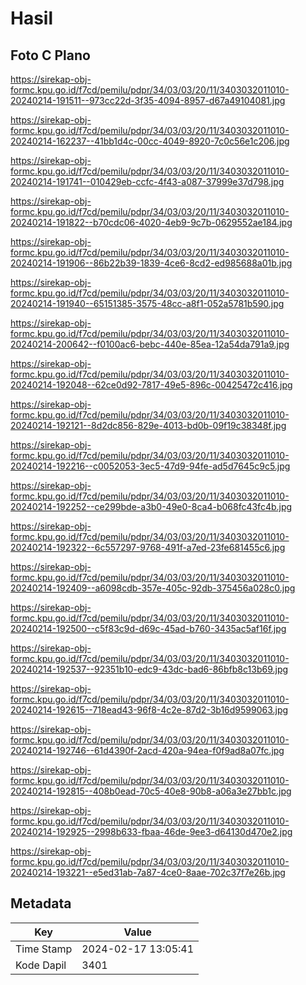 # Hasil

## Foto C Plano

https://sirekap-obj-formc.kpu.go.id/f7cd/pemilu/pdpr/34/03/03/20/11/3403032011010-20240214-191511--973cc22d-3f35-4094-8957-d67a49104081.jpg

https://sirekap-obj-formc.kpu.go.id/f7cd/pemilu/pdpr/34/03/03/20/11/3403032011010-20240214-162237--41bb1d4c-00cc-4049-8920-7c0c56e1c206.jpg

https://sirekap-obj-formc.kpu.go.id/f7cd/pemilu/pdpr/34/03/03/20/11/3403032011010-20240214-191741--010429eb-ccfc-4f43-a087-37999e37d798.jpg

https://sirekap-obj-formc.kpu.go.id/f7cd/pemilu/pdpr/34/03/03/20/11/3403032011010-20240214-191822--b70cdc06-4020-4eb9-9c7b-0629552ae184.jpg

https://sirekap-obj-formc.kpu.go.id/f7cd/pemilu/pdpr/34/03/03/20/11/3403032011010-20240214-191906--86b22b39-1839-4ce6-8cd2-ed985688a01b.jpg

https://sirekap-obj-formc.kpu.go.id/f7cd/pemilu/pdpr/34/03/03/20/11/3403032011010-20240214-191940--65151385-3575-48cc-a8f1-052a5781b590.jpg

https://sirekap-obj-formc.kpu.go.id/f7cd/pemilu/pdpr/34/03/03/20/11/3403032011010-20240214-200642--f0100ac6-bebc-440e-85ea-12a54da791a9.jpg

https://sirekap-obj-formc.kpu.go.id/f7cd/pemilu/pdpr/34/03/03/20/11/3403032011010-20240214-192048--62ce0d92-7817-49e5-896c-00425472c416.jpg

https://sirekap-obj-formc.kpu.go.id/f7cd/pemilu/pdpr/34/03/03/20/11/3403032011010-20240214-192121--8d2dc856-829e-4013-bd0b-09f19c38348f.jpg

https://sirekap-obj-formc.kpu.go.id/f7cd/pemilu/pdpr/34/03/03/20/11/3403032011010-20240214-192216--c0052053-3ec5-47d9-94fe-ad5d7645c9c5.jpg

https://sirekap-obj-formc.kpu.go.id/f7cd/pemilu/pdpr/34/03/03/20/11/3403032011010-20240214-192252--ce299bde-a3b0-49e0-8ca4-b068fc43fc4b.jpg

https://sirekap-obj-formc.kpu.go.id/f7cd/pemilu/pdpr/34/03/03/20/11/3403032011010-20240214-192322--6c557297-9768-491f-a7ed-23fe681455c6.jpg

https://sirekap-obj-formc.kpu.go.id/f7cd/pemilu/pdpr/34/03/03/20/11/3403032011010-20240214-192409--a6098cdb-357e-405c-92db-375456a028c0.jpg

https://sirekap-obj-formc.kpu.go.id/f7cd/pemilu/pdpr/34/03/03/20/11/3403032011010-20240214-192500--c5f83c9d-d69c-45ad-b760-3435ac5af16f.jpg

https://sirekap-obj-formc.kpu.go.id/f7cd/pemilu/pdpr/34/03/03/20/11/3403032011010-20240214-192537--92351b10-edc9-43dc-bad6-86bfb8c13b69.jpg

https://sirekap-obj-formc.kpu.go.id/f7cd/pemilu/pdpr/34/03/03/20/11/3403032011010-20240214-192615--718ead43-96f8-4c2e-87d2-3b16d9599063.jpg

https://sirekap-obj-formc.kpu.go.id/f7cd/pemilu/pdpr/34/03/03/20/11/3403032011010-20240214-192746--61d4390f-2acd-420a-94ea-f0f9ad8a07fc.jpg

https://sirekap-obj-formc.kpu.go.id/f7cd/pemilu/pdpr/34/03/03/20/11/3403032011010-20240214-192815--408b0ead-70c5-40e8-90b8-a06a3e27bb1c.jpg

https://sirekap-obj-formc.kpu.go.id/f7cd/pemilu/pdpr/34/03/03/20/11/3403032011010-20240214-192925--2998b633-fbaa-46de-9ee3-d64130d470e2.jpg

https://sirekap-obj-formc.kpu.go.id/f7cd/pemilu/pdpr/34/03/03/20/11/3403032011010-20240214-193221--e5ed31ab-7a87-4ce0-8aae-702c37f7e26b.jpg


## Metadata

| Key        | Value               |
| ---------- | ------------------- |
| Time Stamp | 2024-02-17 13:05:41 |
| Kode Dapil | 3401                |



